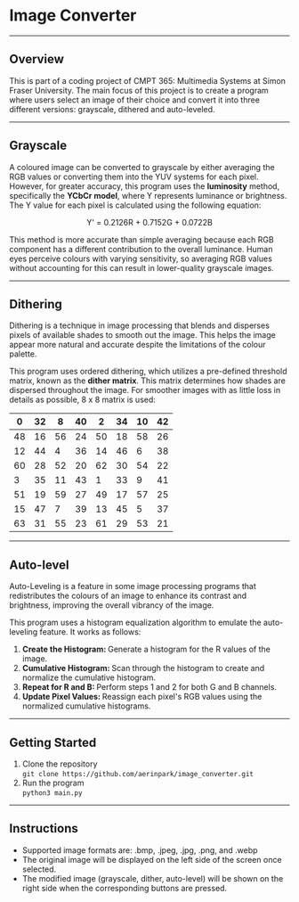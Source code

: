 # Image Converter

---
## Overview
This is part of a coding project of CMPT 365: Multimedia Systems at Simon Fraser University. The main focus of this project is to create a program where users select an image of their choice and convert it into three different versions: grayscale, dithered and auto-leveled.

---
## Grayscale
A coloured image can be converted to grayscale by either averaging the RGB values or converting them into the YUV systems for each pixel. However, for greater accuracy, this program uses the <b>luminosity</b> method, specifically the <b>YCbCr model</b>, where Y represents luminance or brightness. The Y value for each pixel is calculated using the following equation:
<p style="text-align:center;">Y' = 0.2126R + 0.7152G + 0.0722B</p>
This method is more accurate than simple averaging because each RGB component has a different contribution to the overall luminance. Human eyes perceive colours with varying sensitivity, so averaging RGB values without accounting for this can result in lower-quality grayscale images.

---
## Dithering
Dithering is a technique in image processing that blends and disperses pixels of available shades to smooth out the image. This helps the image appear more natural and accurate despite the limitations of the colour palette.

This program uses ordered dithering, which utilizes a pre-defined threshold matrix, known as the  <b>dither matrix</b>. This matrix determines how shades are dispersed throughout the image. For smoother images with as little loss in details as possible, 8 x 8 matrix is used:

| 0   | 32  | 8   | 40  | 2   | 34  | 10  | 42  |
|-----|-----|-----|-----|-----|-----|-----|-----|
| 48  | 16  | 56  | 24  | 50  | 18  | 58  | 26  |
| 12  | 44  | 4   | 36  | 14  | 46  | 6   | 38  |
| 60  | 28  | 52  | 20  | 62  | 30  | 54  | 22  |
| 3   | 35  | 11  | 43  | 1   | 33  | 9   | 41  |
| 51  | 19  | 59  | 27  | 49  | 17  | 57  | 25  |
| 15  | 47  | 7   | 39  | 13  | 45  | 5   | 37  |
| 63  | 31  | 55  | 23  | 61  | 29  | 53  | 21  |

---
## Auto-level
Auto-Leveling is a feature in some image processing programs that redistributes the colours of an image to enhance its contrast and brightness, improving the overall vibrancy of the image.

This program uses a histogram equalization algorithm to emulate the auto-leveling feature. It works as follows:
1. <b>Create the Histogram: </b>Generate a histogram for the R values of the image.
2. <b>Cumulative Histogram: </b>Scan through the histogram to create and normalize the cumulative histogram.
3. <b>Repeat for R and B: </b>Perform steps 1 and 2 for both G and B channels.
4. <b>Update Pixel Values: </b>Reassign each pixel's RGB values using the normalized cumulative histograms.

---
## Getting Started
1. Clone the repository<br>
`git clone https://github.com/aerinpark/image_converter.git`
2. Run the program<br>
`python3 main.py`

---
## Instructions
* Supported image formats are: .bmp, .jpeg, .jpg, .png, and .webp
* The original image will be displayed on the left side of the screen once selected.
* The modified image (grayscale, dither, auto-level) will be shown on the right side when the corresponding buttons are pressed.
